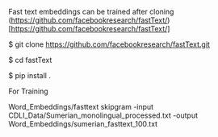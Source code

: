 Fast text embeddings can be trained after cloning (https://github.com/facebookresearch/fastText/)[https://github.com/facebookresearch/fastText/]


$ git clone https://github.com/facebookresearch/fastText.git

$ cd fastText

$ pip install .



For Training


Word_Embeddings/fasttext skipgram -input CDLI_Data/Sumerian_monolingual_processed.txt -output Word_Embeddings/sumerian_fasttext_100.txt
